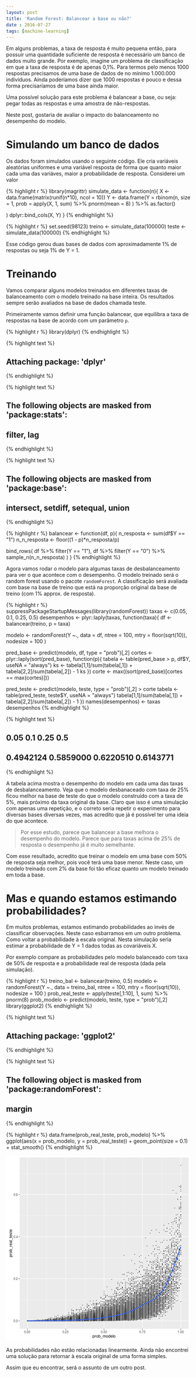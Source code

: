 ```yaml
---
layout: post
title: 'Random Forest: Balancear a base ou não?'
date : 2016-07-27
tags: [machine-learning]
--- 
```




Em alguns problemas, a taxa de resposta é muito pequena então, para possuir uma
quantidade suficiente de resposta é necessário um banco de dados muito grande. Por exemplo, imagine um problema de classificação em que a taxa de resposta é de apenas
0,1%. Para termos pelo menos 1000 respostas precisamos de uma base de dados de 
no mínimo 1.000.000 indivíduos. Ainda poderíamos dizer que 1000 respostas é pouco e
dessa forma precisaríamos de uma base ainda maior.

Uma possível solução para este problema é balancear a base, ou seja: pegar todas as respostas e uma amostra de não-respostas. 

Neste post, gostaria de avaliar o impacto do balanceamento no desempenho do modelo.

# Simulando um banco de dados

Os dados foram simulados usando o seguinte código. Ele cria variáveis aleatórias uniformes
e uma variável resposta de forma que quanto maior cada uma das variáves, maior a probabilidade
de resposta. Considerei um valor 


{% highlight r %}
library(magrittr)
simulate_data <- function(n){
  X <- data.frame(matrix(runif(n*10), ncol = 10))
  Y <- data.frame(Y = rbinom(n, size = 1, prob = apply(X, 1, sum) %>%
                               pnorm(mean = 8)
                             ) %>% 
                    as.factor()
                               
  ) 
  dplyr::bind_cols(X, Y)
}
{% endhighlight %}


{% highlight r %}
set.seed(98123)
treino <- simulate_data(100000)
teste <- simulate_data(100000)
{% endhighlight %}

Esse código gerou duas bases de dados com aproximadamente 1% de respostas ou seja 1% de Y = 1.

# Treinando 

Vamos comparar alguns modelos treinados em diferentes taxas de balanceamento com o modelo treinado na base inteira. Os resultados sempre serão avaliados na base de dados chamada teste. 

Primeiramente vamos definir uma função balancear, que equilibra a taxa de respostas na base de acordo com um parâmetro `p`.


{% highlight r %}
library(dplyr)
{% endhighlight %}



{% highlight text %}
## 
## Attaching package: 'dplyr'
{% endhighlight %}



{% highlight text %}
## The following objects are masked from 'package:stats':
## 
##     filter, lag
{% endhighlight %}



{% highlight text %}
## The following objects are masked from 'package:base':
## 
##     intersect, setdiff, setequal, union
{% endhighlight %}



{% highlight r %}
balancear <- function(df, p){
  n_resposta <- sum(df$Y == "1")
  n_n_resposta <- floor((1 - p)*n_resposta/p)
  
  bind_rows(
    df %>% filter(Y == "1"),
    df %>% filter(Y == "0") %>% sample_n(n_n_resposta)
  )
}
{% endhighlight %}

Agora vamos rodar o modelo para algumas taxas de desbalanceamento para ver o que acontece com o desempenho. O modelo treinado será o random forest usando o pacote `randomForest`. A classificação será avaliada com base na base de treino que está na proporção original da base de treino (com 1% approx. de resposta).


{% highlight r %}
suppressPackageStartupMessages(library(randomForest))
taxas <- c(0.05, 0.1, 0.25, 0.5)
desempenhos <- plyr::laply(taxas, function(taxa){
  df <- balancear(treino, p = taxa)
  
  modelo <- randomForest(Y ~., data = df,
                       ntree = 100, 
                       mtry = floor(sqrt(10)),
                       nodesize = 100
  )
  
  pred_base <- predict(modelo, df, type = "prob")[,2]
  cortes <- plyr::laply(sort(pred_base), function(p){
    tabela <- table(pred_base > p, df$Y, useNA = "always")
    ks <- tabela[1,1]/sum(tabela[,1]) + tabela[2,2]/sum(tabela[,2]) - 1
    ks
  })
  corte <- max((sort(pred_base)[cortes == max(cortes)]))
  
  pred_teste <- predict(modelo, teste, type = "prob")[,2] > corte
  tabela <- table(pred_teste, teste$Y, useNA = "always")
  tabela[1,1]/sum(tabela[,1]) + tabela[2,2]/sum(tabela[,2]) - 1
})
names(desempenhos) <- taxas
desempenhos
{% endhighlight %}



{% highlight text %}
##      0.05       0.1      0.25       0.5 
## 0.4942124 0.5859000 0.6220510 0.6143771
{% endhighlight %}

A tabela acima mostra o desempenho do modelo em cada uma das taxas de desbalanceamento.
Veja que o modelo desbanaceado com taxa de 25% ficou melhor na base de teste do que o modelo
construído com a taxa de 5%, mais próximo da taxa original da base. Claro que isso é uma simulação com apenas uma repetição, e o correto seria repetir o experimento para diversas bases diversas vezes, mas acredito que já é possível ter uma ideia do que acontece. 

> Por esse estudo, parece que balancear a base melhora o desempenho do modelo. Parece que para taxas acima de 25% de resposta o desempenho já é muito semelhante.

Com esse resultado, acredito que treinar o modelo em uma base com 50% de resposta seja melhor, pois você terá uma base menor. Neste caso, um modelo treinado com 2% da base foi tão eficaz quanto um modelo treinado em toda a base.

# Mas e quando estamos estimando probabilidades?

Em muitos problemas, estamos estimando probabilidades ao invés de classificar observações. Neste caso esbarramos em um outro problema. Como voltar a probabilidade à escala original. Nesta simulação seria estimar a probabilidade de Y = 1 dados todas as covariáveis X.

Por exemplo compare as probabilidades pelo modelo balanceado com taxa de 50% de resposta e 
a probabilidade real de resposta (dada pela simulação).


{% highlight r %}
treino_bal <- balancear(treino, 0.5)
modelo <- randomForest(Y ~., data = treino_bal,
                       ntree = 100, 
                       mtry = floor(sqrt(10)),
                       nodesize = 100
  )
prob_real_teste <- apply(teste[,1:10], 1, sum) %>% pnorm(8)
prob_modelo <- predict(modelo, teste, type = "prob")[,2]
library(ggplot2)
{% endhighlight %}



{% highlight text %}
## 
## Attaching package: 'ggplot2'
{% endhighlight %}



{% highlight text %}
## The following object is masked from 'package:randomForest':
## 
##     margin
{% endhighlight %}



{% highlight r %}
data.frame(prob_real_teste, prob_modelo) %>%
  ggplot(aes(x = prob_modelo, y = prob_real_teste)) + 
  geom_point(size = 0.1) +
  stat_smooth()
{% endhighlight %}

![plot of chunk unnamed-chunk-5](/images/2016-07-27-random-forest-balancear-ou-nao/unnamed-chunk-5-1.png)

As probabilidades não estão relacionadas linearmente. Ainda não encontrei uma solução para
retornar à escala original de uma forma simples. 

Assim que eu encontrar, será o assunto de um outro post.
